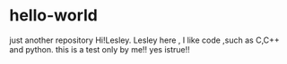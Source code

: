 # hello-world
just another repository
Hi!Lesley.
Lesley here , I like code ,such as C,C++ and python.
this is a test only by me!!
yes istrue!!

